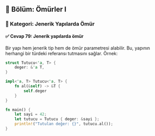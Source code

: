 ## 📘 Bölüm: Ömürler I  
### 🔹 Kategori: Jenerik Yapılarda Ömür  
#### ✅ Cevap 79: Jenerik yapılarda ömür

Bir yapı hem jenerik tip hem de ömür parametresi alabilir. Bu, yapının herhangi bir türdeki referansı tutmasını sağlar. Örnek:

```rust
struct Tutucu<'a, T> {
    deger: &'a T,
}

impl<'a, T> Tutucu<'a, T> {
    fn al(&self) -> &T {
        self.deger
    }
}

fn main() {
    let sayi = 42;
    let tutucu = Tutucu { deger: &sayi };
    println!("Tutulan değer: {}", tutucu.al());
}
```
